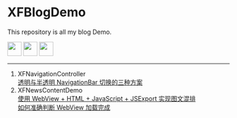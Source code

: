 # XFBlogDemo

This repository is all my blog Demo.  

<a href="http://weibo.com/xuyafei86">
<img src="http://o74he8slr.bkt.clouddn.com/follow_sina.png", width=32px></a>
<a href="http://www.jianshu.com/users/2555924d8c6e">
<img src="http://o74he8slr.bkt.clouddn.com/follow_jianshu.png", width=32px></a>
<a href="https://github.com/xiaofei86">
<img src="http://o74he8slr.bkt.clouddn.com/follow_blog3.png", width=32px></a>

---

1. XFNavigationController  
[透明与半透明 NavigationBar 切换的三种方案](http://xuyafei.cn/post/cocoatouch/navigationbar)  
2. XFNewsContentDemo  
[使用 WebView + HTML + JavaScript + JSExport 实现图文混排](http://xuyafei.cn/post/cocoatouch/tu-wen-hun-pai)  
[如何准确判断 WebView 加载完成](http://xuyafei.cn/post/cocoatouch/webviewdidfinishload)  